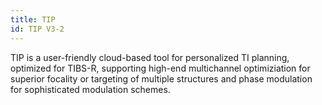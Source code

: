```yaml
---
title: TIP
id: TIP V3-2
---
```

TIP is a user-friendly cloud-based tool for personalized TI planning, optimized for TIBS-R, supporting high-end multichannel optimiziation for superior focality or targeting of multiple structures and phase modulation for sophisticated modulation schemes.
